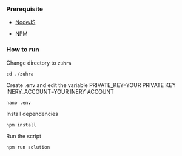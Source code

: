 ### Prerequisite

- [NodeJS](https://nodejs.org/en/)

- NPM



### How to run

Change directory to ```zuhra```

```shell
cd ./zuhra
```

Create .env and edit the variable
PRIVATE_KEY=YOUR PRIVATE KEY
INERY_ACCOUNT=YOUR INERY ACCOUNT

```shell
nano .env
```

Install dependencies

```shell
npm install
```

Run the script

```
npm run solution
```

